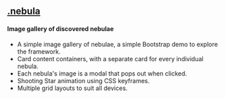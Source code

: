 <a href="https://soundwanders.github.io/starmap"><h2>.nebula</h2></a>

#### Image gallery of discovered nebulae

- A simple image gallery of nebulae, a simple Bootstrap demo to explore the framework.
- Card content containers, with a separate card for every individual nebula.
- Each nebula's image is a modal that pops out when clicked.
- Shooting Star animation using CSS keyframes.
- Multiple grid layouts to suit all devices.
